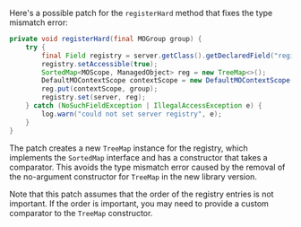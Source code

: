 Here's a possible patch for the `registerHard` method that fixes the type mismatch error:

```java
private void registerHard(final MOGroup group) {
    try {
        final Field registry = server.getClass().getDeclaredField("registry");
        registry.setAccessible(true);
        SortedMap<MOScope, ManagedObject> reg = new TreeMap<>();
        DefaultMOContextScope contextScope = new DefaultMOContextScope(new OctetString(""), group.getScope());
        reg.put(contextScope, group);
        registry.set(server, reg);
    } catch (NoSuchFieldException | IllegalAccessException e) {
        log.warn("could not set server registry", e);
    }
}
```

The patch creates a new `TreeMap` instance for the registry, which implements the `SortedMap` interface and has a constructor that takes a comparator. This avoids the type mismatch error caused by the removal of the no-argument constructor for `TreeMap` in the new library version.

Note that this patch assumes that the order of the registry entries is not important. If the order is important, you may need to provide a custom comparator to the `TreeMap` constructor.